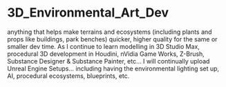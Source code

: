 # 3D_Environmental_Art_Dev
anything that helps make terrains and ecosystems (including plants and props like buildings, park benches) quicker, higher quality for the same or smaller dev time. As I continue to learn modelling in 3D Studio Max, procedural 3D development in Houdini, nVidia Game Works, Z-Brush, Substance Designer & Substance Painter, etc... I will continually upload Unreal Engine Setups... including having the environmental lighting set up, AI, procedural ecosystems, blueprints, etc. 
